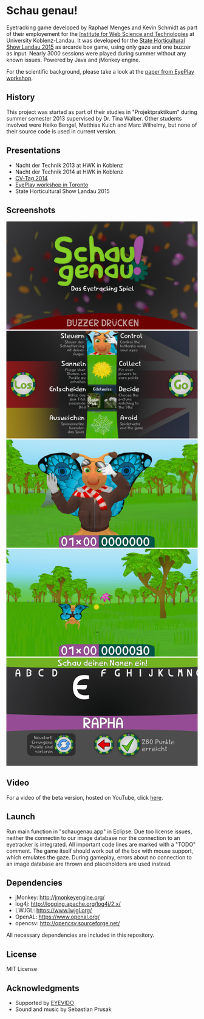 # Schau genau!
Eyetracking game developed by Raphael Menges and Kevin Schmidt as part of their employement for the  [Institute for Web Science and Technologies](http://west.uni-koblenz.de/) at University Koblenz-Landau. It was developed for the [State Horticultural Show Landau 2015](http://lgs-landau.de/) as arcarde box game, using only gaze and one buzzer as input. Nearly 3000 sessions were played during summer without any known issues. Powered by Java and jMonkey engine.

For the scientific background, please take a look at the [paper from EyePlay workshop](/media/schaefer_etal_schaugenau.pdf).

## History
This project was started as part of their studies in "Projektpraktikum" during summer semester 2013 supervised by Dr. Tina Walber. Other students involved were Heiko Bengel, Matthias Kuich and Marc Wilhelmy, but none of their source code is used in current version.

## Presentations
* Nacht der Technik 2013 at HWK in Koblenz
* Nacht der Technik 2014 at HWK in Koblenz
* [CV-Tag 2014](http://userpages.uni-koblenz.de/~cvtag/web/demos/demos-2014/)
* [EyePlay workshop in Toronto](http://www.eyeplayworkshop.org/)
* State Horticultural Show Landau 2015

## Screenshots
![Screenshot-A](/media/Screenshot-A.png "Idle screen")
![Screenshot-B](/media/Screenshot-B.png "Tutorial")
![Screenshot-C](/media/Screenshot-C.png "Beginning of game")
![Screenshot-D](/media/Screenshot-D.png "Game")
![Screenshot-E](/media/Screenshot-E.png "Name input")

## Video
For a video of the beta version, hosted on YouTube, click [here](https://youtu.be/eEWfZ5EqSLE).

## Launch
Run main function in "schaugenau.app" in Eclipse. Due too license issues, neither the connectin to our image database nor the connection to an eyetracker is integrated. All important code lines are marked with a "TODO" comment. The game itself should work out of the box with mouse support, which emulates the gaze. During gameplay, errors about no connection to an image database are thrown and placeholders are used instead.

## Dependencies
* jMonkey: http://jmonkeyengine.org/
* log4j: http://logging.apache.org/log4j/2.x/
* LWJGL: https://www.lwjgl.org/
* OpenAL: https://www.openal.org/
* opencsv: http://opencsv.sourceforge.net/

All necessary dependencies are included in this repository.

## License
MIT License

## Acknowledgments
* Supported by [EYEVIDO](http://eyevido.de/)
* Sound and music by Sebastian Prusak
